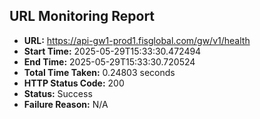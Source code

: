 ## URL Monitoring Report

- **URL:** https://api-gw1-prod1.fisglobal.com/gw/v1/health
- **Start Time:** 2025-05-29T15:33:30.472494
- **End Time:** 2025-05-29T15:33:30.720524
- **Total Time Taken:** 0.24803 seconds
- **HTTP Status Code:** 200
- **Status:** Success
- **Failure Reason:** N/A
